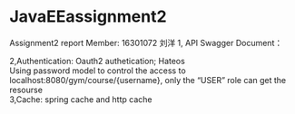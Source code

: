 # JavaEEassignment2
Assignment2 report
Member: 16301072 刘洋
1, API Swagger Document：  
 
 
2,Authentication: Oauth2 authetication; Hateos  
Using password model to control the access to localhost:8080/gym/course/{username}, only the “USER” role can get the resourse  
3,Cache: spring cache and http cache  
